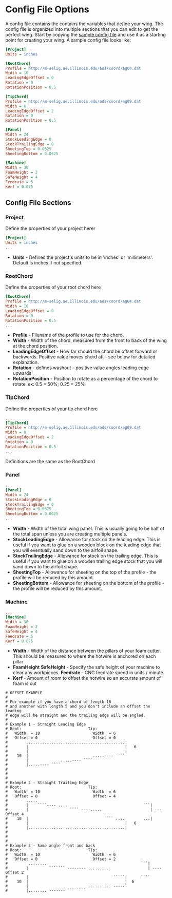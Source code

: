 # Config File Options

A config file contains the contains the variables that define your wing.  The config file is organized into multiple sections that you can edit to get the perfect wing.  Start by copying the [sample config file](https://github.com/jasonhamilton/hotwing-cli/blob/master/sample-config.cfg) and use it as a starting point for creating your wing.  A sample config file looks like:

```cfg
[Project]
Units = inches

[RootChord]
Profile = http://m-selig.ae.illinois.edu/ads/coord/ag04.dat
Width = 10
LeadingEdgeOffset = 0
Rotation = 0
RotationPosition = 0.5

[TipChord]
Profile = http://m-selig.ae.illinois.edu/ads/coord/ag09.dat
Width = 8
LeadingEdgeOffset = 2
Rotation = 0
RotationPosition = 0.5

[Panel]
Width = 24
StockLeadingEdge = 0
StockTrailingEdge = 0
SheetingTop = 0.0625
SheetingBottom = 0.0625

[Machine]
Width = 30
FoamHeight = 2
SafeHeight = 4
Feedrate = 5
Kerf = 0.075
```

## Config File Sections

### Project
Define the properties of your project herer
```cfg
[Project]
Units = inches
...
```
* **Units** - Defines the project's units to be in 'inches' or 'millimeters'.  Default is inches if not specified.


### RootChord
Define the properties of your root chord here
```cfg
[RootChord]
Profile = http://m-selig.ae.illinois.edu/ads/coord/ag04.dat
Width = 10
LeadingEdgeOffset = 0
Rotation = 0
RotationPosition = 0.5
...
```
* **Profile** - Filename of the profile to use for the chord.
* **Width** - Width of the chord, measured from the front to back of the wing at the chord position.
* **LeadingEdgeOffset** - How far should the chord be offset forward or backwards.  Positive value moves chord aft  - see below for detailed explanation.  
* **Rotation** - defines washout - positive value angles leading edge upwards
* **RotationPosition** - Position to rotate as a percentage of the chord to rotate.  ex: 0.5 = 50%; 0.25 = 25%

### TipChord
Define the properties of your tip chord here
```cfg
...
[TipChord]
Profile = http://m-selig.ae.illinois.edu/ads/coord/ag09.dat
Width = 8
LeadingEdgeOffset = 2
Rotation = 0
RotationPosition = 0.5
...
```

Definitions are the same as the RootChord


### Panel
```cfg
...
[Panel]
Width = 24
StockLeadingEdge = 0
StockTrailingEdge = 0
SheetingTop = 0.0625
SheetingBottom = 0.0625
...
```
 * **Width** - Width of the total wing panel.  This is usually going to be half of the total span unless you are creating multiple panels.
 * **StockLeadingEdge** - Allowance for stock on the leading edge.  This is useful if you want to glue on a wooden block on the leading edge that you will eventually sand down to the airfoil shape.
 * **StockTrailingEdge** - Allowance for stock on the trailing edge.  This is useful if you want to glue on a wooden trailing edge stock that you will sand down to the airfoil shape.
 * **SheetingTop** - Allowance for sheeting on the top of the profile - the profile will be reduced by this amount.
 * **SheetingBottom** - Allowance for sheeting on the bottom of the profile - the profile will be reduced by this amount.



### Machine
```cfg
...
[Machine]
Width = 30
FoamHeight = 2
SafeHeight = 4
Feedrate = 5
Kerf = 0.075
```
 * **Width** -  Width of the distance between the pillars of your foam cutter.  This should be measured to where the hotwire is anchored on each pillar
 * **FoamHeight** 
 **SafeHeight** - Specify the safe height of your machine to clear any workpieces.
 **Feedrate** - CNC feedrate speed in units / minute.
 * **Kerf** -  Amount of room to offset the hotwire so an accurate amount of foam is cut


```
# OFFSET EXAMPLE
# 
# For example if you have a chord of length 10
# and another with length 5 and you don't include an offset the leading 
# edge will be straight and the trailing edge will be angled.
#
# Example 1 - Straight Leading Edge
# Root:                             Tip: 
#   Width  = 10                       Width  = 6
#   Offset = 0                        Offset = 0
#        ............................................
#        |                                          |   6           
#        |                                          |
#    10  |                            .....---- ````
#        |              .....---- ````
#        |.....---- ````
#
#
#
# Example 2 - Straight Trailing Edge
# Root:                             Tip: 
#   Width  = 10                       Width  = 6
#   Offset = 0                        Offset = 4
#        .....
#        |    ````---- ....                                 ```|           
#        |                  ```` ----.....                     | ---  Offset 4  
#    10  |                                 ```` ....        ...|
#        |                                          |   6
#        |..........................................|
#
#
#
# Example 3 - Same angle front and back
# Root:                             Tip: 
#   Width  = 10                       Width  = 6
#   Offset = 0                        Offset = 2
#         ........                                         ```|
#        |         ``````` -------- ..........                | ---- Offset 2              
#        |                                     `````|      ````
#    10  |                                          |  6
#        |                          .......... -----`
#        |........ ------- ````````
```